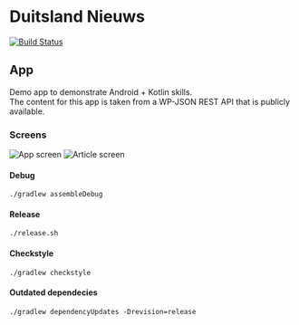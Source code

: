 # Duitsland Nieuws

[![Build Status](https://travis-ci.org/nxtstep/duitsland-nieuws-kotlin.svg?branch=develop)](https://travis-ci.org/nxtstep/duitsland-nieuws-kotlin)

App
---

Demo app to demonstrate Android + Kotlin skills.  
The content for this app is taken from a WP-JSON REST API that is publicly available.  

### Screens

![App screen](./screen.png)  ![Article screen](./screen2.png)  

#### Debug
`./gradlew assembleDebug`

#### Release
`./release.sh`

#### Checkstyle  
`./gradlew checkstyle`

#### Outdated dependecies
`./gradlew dependencyUpdates -Drevision=release`
